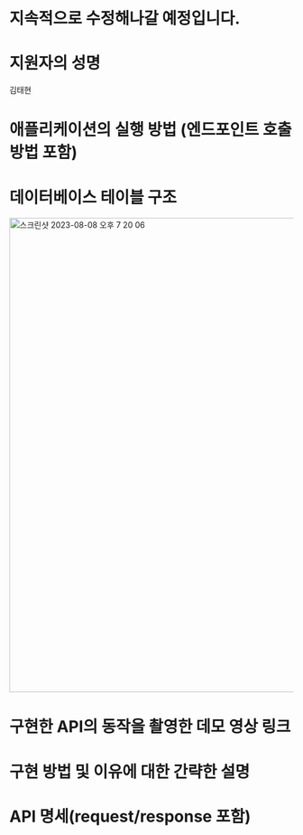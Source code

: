 # 지속적으로 수정해나갈 예정입니다.

# 지원자의 성명

김태현

# 애플리케이션의 실행 방법 (엔드포인트 호출 방법 포함)

# 데이터베이스 테이블 구조

<img width="840" alt="스크린샷 2023-08-08 오후 7 20 06" src="https://github.com/taehyunkim44/wanted-pre-onboarding-backend/assets/101853993/4fc18f3a-9764-4620-ae7f-5e3bb4a4a7bc">



# 구현한 API의 동작을 촬영한 데모 영상 링크

# 구현 방법 및 이유에 대한 간략한 설명

# API 명세(request/response 포함)
